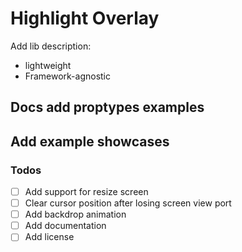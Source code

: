 # Highlight Overlay
Add lib description:
- lightweight
- Framework-agnostic

## Docs add proptypes examples
## Add example showcases 

### Todos
- [ ] Add support for resize screen
- [ ] Clear cursor position after losing screen view port
- [ ] Add backdrop animation
- [ ] Add documentation
- [ ] Add license
